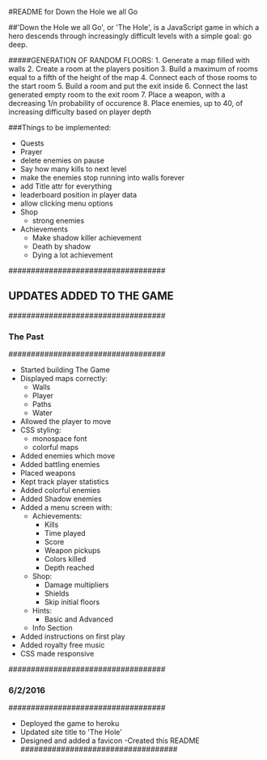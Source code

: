 #README for Down the Hole we all Go

##'Down the Hole we all Go', or 'The Hole', is a JavaScript game in which a hero descends through increasingly difficult levels with a simple goal: go deep.

#####GENERATION OF RANDOM FLOORS:
	1. Generate a map filled with walls
	2. Create a room at the players position
	3. Build a maximum of rooms equal to a fifth of the height of the map
	4. Connect each of those rooms to the start room
	5. Build a room and put the exit inside
	6. Connect the last generated empty room to the exit room
	7. Place a weapon, with a decreasing 1/n probability of occurence
	8. Place enemies, up to 40, of increasing difficulty based on player depth

###Things to be implemented:
- Quests
- Prayer
- delete enemies on pause
- Say how many kills to next level
- make the enemies stop running into walls forever
- add Title attr for everything
- leaderboard position in player data
- allow clicking menu options
- Shop
	- strong enemies
- Achievements
	- Make shadow killer achievement
	- Death by shadow
	- Dying a lot achievement

###################################
## UPDATES ADDED TO THE GAME ######
###################################
### The Past ######################
###################################
- Started building The Game
- Displayed maps correctly:
  - Walls
  - Player
  - Paths
  - Water
- Allowed the player to move
- CSS styling:
  - monospace font
  - colorful maps
- Added enemies which move
- Added battling enemies
- Placed weapons
- Kept track player statistics
- Added colorful enemies
- Added Shadow enemies
- Added a menu screen with:
  - Achievements:
    - Kills
    - Time played
	- Score
	- Weapon pickups
	- Colors killed
	- Depth reached
  - Shop:
	- Damage multipliers
	- Shields
	- Skip initial floors
  - Hints:
	- Basic and Advanced
  - Info Section
- Added instructions on first play
- Added royalty free music
- CSS made responsive

###################################
### 6/2/2016 ######################
###################################
- Deployed the game to heroku
- Updated site title to 'The Hole'
- Designed and added a favicon 
-Created this README
###################################